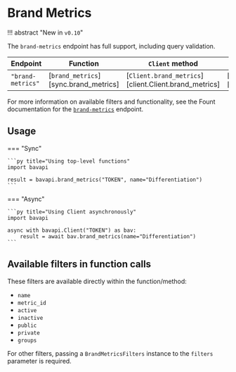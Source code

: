 # Brand Metrics

!!! abstract "New in `v0.10`"

The `brand-metrics` endpoint has full support, including query validation.

| Endpoint          | Function                              | `Client` method                                       | Filters class                                        |
| ----------------- | ------------------------------------- | ----------------------------------------------------- | ---------------------------------------------------- |
| `"brand-metrics"` | [`brand_metrics`][sync.brand_metrics] | [`Client.brand_metrics`][client.Client.brand_metrics] | [`BrandMetricsFilters`][filters.BrandMetricsFilters] |

For more information on available filters and functionality, see the Fount documentation for the [`brand-metrics`](https://developer.wppbav.com/docs/2.x/core-resources/brand-metrics) endpoint.

## Usage

=== "Sync"

    ```py title="Using top-level functions"
    import bavapi

    result = bavapi.brand_metrics("TOKEN", name="Differentiation")
    ```

=== "Async"

    ```py title="Using Client asynchronously"
    import bavapi

    async with bavapi.Client("TOKEN") as bav:
        result = await bav.brand_metrics(name="Differentiation")
    ```

## Available filters in function calls

These filters are available directly within the function/method:

- `name`
- `metric_id`
- `active`
- `inactive`
- `public`
- `private`
- `groups`

For other filters, passing a `BrandMetricsFilters` instance to the `filters` parameter is required.

